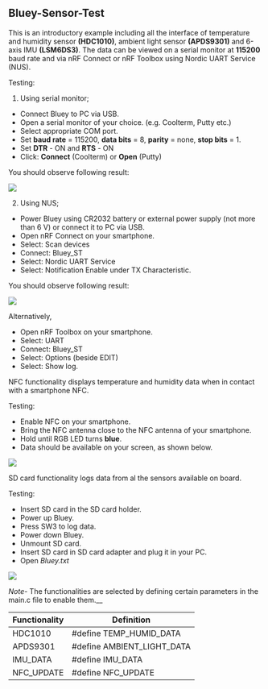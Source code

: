## Bluey-Sensor-Test

This is an introductory example including all the interface of temperature and humidity sensor **(HDC1010)**, ambient light sensor **(APDS9301)** and 6-axis IMU **(LSM6DS3)**. The data can be viewed on a serial monitor at **115200** baud rate and via nRF Connect or nRF Toolbox using Nordic UART Service (NUS).

Testing:

1. Using serial monitor;

  * Connect Bluey to PC via USB.
  * Open a serial monitor of your choice. (e.g. Coolterm, Putty etc.)
  * Select appropriate COM port.
  * Set __baud rate__ = 115200, __data bits__ = 8, __parity__ = none, __stop bits__ = 1.
  * Set __DTR__ - ON and __RTS__ - ON
  * Click: **Connect** (Coolterm) or **Open** (Putty)
  
  You should observe following result:

  ![](../../images/serial.png)
  
2. Using NUS;

  * Power Bluey using CR2032 battery or external power supply (not more than 6 V) or connect it to PC via USB.
  * Open nRF Connect on your smartphone.
  * Select: Scan devices
  * Connect: Bluey_ST
  * Select: Nordic UART Service
  * Select: Notification Enable under TX Characteristic.

  You should observe following result:

  ![](../../images/nus_data.png)

Alternatively,

  * Open nRF Toolbox on your smartphone.
  * Select: UART
  * Connect: Bluey_ST
  * Select: Options (beside EDIT)
  * Select: Show log.

NFC functionality displays temperature and humidity data when in contact with a smartphone NFC.

Testing:

  * Enable NFC on your smartphone.
  * Bring the NFC antenna close to the NFC antenna of your smartphone.
  * Hold until RGB LED turns **blue**.
  * Data should be available on your screen, as shown below.
  
  ![](../../images/nfc.png)

SD card functionality logs data from al the sensors available on board.

Testing:

  * Insert SD card in the SD card holder.
  * Power up Bluey.
  * Press SW3 to log data.
  * Power down Bluey.
  * Unmount SD card.
  * Insert SD card in SD card adapter and plug it in your PC.
  * Open *Bluey.txt*
  
  ![](../../images/sd_card.png)

*Note-* The functionalities are selected by defining certain parameters in the main.c file to enable them.__

|Functionality   |         Definition|
--------------- | ------------------
|HDC1010         |         #define TEMP_HUMID_DATA|
|APDS9301        |         #define AMBIENT_LIGHT_DATA|
|IMU_DATA        |         #define IMU_DATA|
|NFC_UPDATE      |         #define NFC_UPDATE|
